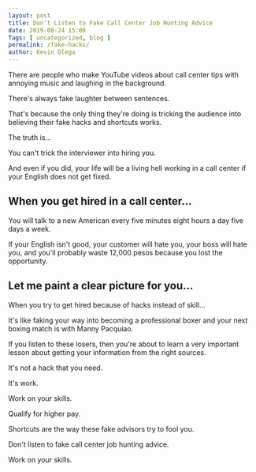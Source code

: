 ```yaml
--- 
layout: post 
title: Don't Listen to Fake Call Center Job Hunting Advice
date: 2019-08-24 15:08
Tags: [ uncategorized, blog ]
permalink: /fake-hacks/ 
author: Kevin Olega 
--- 
```

There are people who make YouTube videos about call center tips with annoying music and laughing in the background. 

There's always fake laughter between sentences.

That's because the only thing they're doing is tricking the audience into believing their fake hacks and shortcuts works.

The truth is...

You can't trick the interviewer into hiring you.

And even if you did, your life will be a living hell working in a call center if your English does not get fixed.

## When you get hired in a call center...

You will talk to a new American every five minutes eight hours a day five days a week.

If your English isn't good, your customer will hate you, your boss will hate you, and you'll probably waste 12,000 pesos because you lost the opportunity.

## Let me paint a clear picture for you...

When you try to get hired because of hacks instead of skill...

It's like faking your way into becoming a professional boxer and your next boxing match is with Manny Pacquiao.

If you listen to these losers, then you're about to learn a very important lesson about getting your information from the right sources.

It's not a hack that you need.

It's work.

Work on your skills.

Qualify for higher pay.

Shortcuts are the way these fake advisors try to fool you.

Don't listen to fake call center job hunting advice.

Work on your skills.